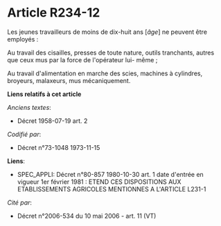 # Article R234-12

Les jeunes travailleurs de moins de dix-huit ans [*âge*] ne peuvent être employés :

Au travail des cisailles, presses de toute nature, outils tranchants, autres que ceux mus par la force de l'opérateur lui-
même ;

Au travail d'alimentation en marche des scies, machines à cylindres, broyeurs, malaxeurs, mus mécaniquement.

**Liens relatifs à cet article**

_Anciens textes_:

  - Décret  1958-07-19 art. 2

_Codifié par_:

  - Décret n°73-1048 1973-11-15

**Liens**:

  - SPEC_APPLI: Décret n°80-857 1980-10-30 art. 1 date d'entrée en vigueur 1er février 1981 : ETEND CES DISPOSITIONS AUX ETABLISSEMENTS AGRICOLES MENTIONNES A L'ARTICLE L231-1

_Cité par_:

  - Décret n°2006-534 du 10 mai 2006 - art. 11 (VT)
